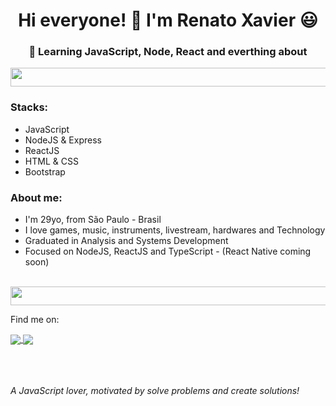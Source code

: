 <h1 align="center"> Hi everyone! 🖖 I'm Renato Xavier 😃</g-emoji> </h1>
<h3 align="center">🚀 Learning JavaScript, Node, React and everthing about </h3>

<img src="https://i.dlpng.com/static/png/5501946-collection-of-free-lines-transparent-blue-download-on-ui-ex-blue-line-png-1000_300_preview.png" width="3000" height="30">

<h3>Stacks:</h3>
<ul>
<li>JavaScript</li>
<li>NodeJS & Express</li>
<li>ReactJS</li>
<li>HTML & CSS</li>
<li>Bootstrap</li>
</ul>

<h3>About me:</h3>
<ul>
<li>I'm 29yo, from São Paulo - Brasil</li>
<li>I love games, music, instruments, livestream, hardwares and Technology</li>
<li>Graduated in Analysis and Systems Development</li>
<li>Focused on NodeJS, ReactJS and TypeScript - (React Native coming soon)</li>
</ul>
<br>


<img src="https://i.dlpng.com/static/png/5501946-collection-of-free-lines-transparent-blue-download-on-ui-ex-blue-line-png-1000_300_preview.png" width="3000" height="30">


Find me on:

<a href="https://www.instagram.com/_rnatu/?hl=pt-br">
    <img align="center" src="https://img.shields.io/twitter/url?color=%23E4405F&label=Instagram&logo=Instagram&logoColor=%23E4405F&style=for-the-badge&url=https%3A%2F%2Fwww.instagram.com%2F_rnatu%2F" style="max-width:100%;">
  </a>
<a href="https://www.linkedin.com/in/renato-xavier-a34767165/">
    <img align="center" src="https://img.shields.io/twitter/url?color=%230077b5&label=LinkedIn&logo=linkedin&logoColor=%230077b5&style=for-the-badge&url=https%3A%2F%2Fwww.linkedin.com%2Fin%2Frenato-xavier-a34767165" style="max-width:100%;">
  </a>

<br>  
<br>
<br>
<br>




*A JavaScript lover, motivated by solve problems and create solutions!*

</ul>
